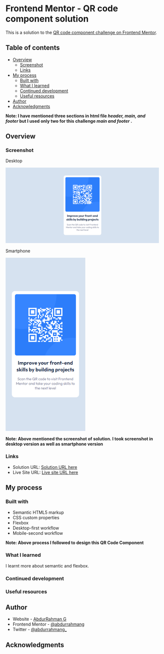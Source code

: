 # Frontend Mentor - QR code component solution

This is a solution to the [QR code component challenge on Frontend Mentor](https://www.frontendmentor.io/challenges/qr-code-component-iux_sIO_H). 

## Table of contents

- [Overview](#overview)
  - [Screenshot](#screenshot)
  - [Links](#links)
- [My process](#my-process)
  - [Built with](#built-with)
  - [What I learned](#what-i-learned)
  - [Continued development](#continued-development)
  - [Useful resources](#useful-resources)
- [Author](#author)
- [Acknowledgments](#acknowledgments)

**Note: I have mentioned three sections in html file ***header, main, and footer*** but I used only two for this challenge ***main and footer*** .**

## Overview

### Screenshot

Desktop

![](design/qr-code-component-solution-by-abdurrahman-g-decktop-image.PNG)


Smartphone

![](design/qr-code-component-solution-by-abdurrahman-g-smartphone-pixel-5-image.PNG)

<!-- 
Add a screenshot of your solution. The easiest way to do this is to use Firefox to view your project, right-click the page and select "Take a Screenshot". You can choose either a full-height screenshot or a cropped one based on how long the page is. If it's very long, it might be best to crop it.

Alternatively, you can use a tool like [FireShot](https://getfireshot.com/) to take the screenshot. FireShot has a free option, so you don't need to purchase it. 

Then crop/optimize/edit your image however you like, add it to your project, and update the file path in the image above.
-->

**Note: Above mentioned the screenshot of solution. I took screenshot in desktop version as well as smartphone version**

### Links

- Solution URL: [Solution URL here](https://github.com/abdurrahmang/qr-code-component)
- Live Site URL: [Live site URL here](https://abdurrahmang.github.io/qr-code-component)

## My process

### Built with

- Semantic HTML5 markup
- CSS custom properties
- Flexbox
- Desktop-first workflow
- Mobile-second workflow
<!-- 
- Semantic HTML5 markup
- CSS custom properties
- Flexbox
- CSS Grid
- Mobile-first workflow
- [React](https://reactjs.org/) - JS library
- [Next.js](https://nextjs.org/) - React framework
- [Styled Components](https://styled-components.com/) - For styles
-->

**Note: Above process I followed to design this QR Code Component**

### What I learned

I learnt more about semantic and flexbox.

<!--
To see how you can add code snippets, see below:

```html
<h1>Some HTML code I'm proud of</h1>
```
```css
.proud-of-this-css {
  color: papayawhip;
}
```
```js
const proudOfThisFunc = () => {
  console.log('🎉')
}
```
-->

<!--
If you want more help with writing markdown, we'd recommend checking out [The Markdown Guide](https://www.markdownguide.org/) to learn more.


**Note: Delete this note and the content within this section and replace with your own learnings.**
-->

### Continued development

<!--
Use this section to outline areas that you want to continue focusing on in future projects. These could be concepts you're still not completely comfortable with or techniques you found useful that you want to refine and perfect.

**Note: Delete this note and the content within this section and replace with your own plans for continued development.**
-->

### Useful resources

<!-- 
- [Example resource 1](https://www.example.com) - This helped me for XYZ reason. I really liked this pattern and will use it going forward.
- [Example resource 2](https://www.example.com) - This is an amazing article which helped me finally understand XYZ. I'd recommend it to anyone still learning this concept.

**Note: Delete this note and replace the list above with resources that helped you during the challenge. These could come in handy for anyone viewing your solution or for yourself when you look back on this project in the future.**
-->

## Author

- Website - [AbdurRahman G](https://abdurrahmang.github.io)
- Frontend Mentor - [@abdurrahmang](https://www.frontendmentor.io/profile/abdurrahmang)
- Twitter - [@abdurrahmang_](https://www.twitter.com/abdurrahmang_)

<!--
**Note: Delete this note and add/remove/edit lines above based on what links you'd like to share.**
-->

## Acknowledgments

<!--
This is where you can give a hat tip to anyone who helped you out on this project. Perhaps you worked in a team or got some inspiration from someone else's solution. This is the perfect place to give them some credit.

**Note: Delete this note and edit this section's content as necessary. If you completed this challenge by yourself, feel free to delete this section entirely.**
-->